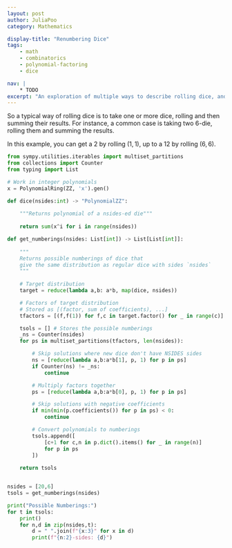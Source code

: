 ```yaml
---
layout: post
author: JuliaPoo
category: Mathematics

display-title: "Renumbering Dice"
tags:
    - math
    - combinatorics
    - polynomial-factoring
    - dice

nav: |
    * TODO
excerpt: "An exploration of multiple ways to describe rolling dice, and answering questions on re-numbering dice."
---
```


<!-- 
TODO:
1. Probability distribution of dice rolling
2. Polynomial way of looking at dice rolling.
3. Dice renumbering problem 1
4. Dice renumbering problem 2
4. Number bases
-->

So a typical way of rolling dice is to take one or more dice, rolling and then summing their results. For instance, a common case is taking two 6-die, rolling them and summing the results.

In this example, you can get a $2$ by rolling $(1,1)$, up to a $12$ by rolling $(6,6)$.




```python
from sympy.utilities.iterables import multiset_partitions
from collections import Counter
from typing import List

# Work in integer polynomials
x = PolynomialRing(ZZ, 'x').gen()

def dice(nsides:int) -> "PolynomialZZ":
    
    """Returns polynomial of a nsides-ed die"""
    
    return sum(x^i for i in range(nsides))

def get_numberings(nsides: List[int]) -> List[List[int]]:
    
    """
    Returns possible numberings of dice that
    give the same distribution as regular dice with sides `nsides`
    """
    
    # Target distribution
    target = reduce(lambda a,b: a*b, map(dice, nsides))

    # Factors of target distribution
    # Stored as [(factor, sum of coefficients), ...]
    tfactors = [(f,f(1)) for f,c in target.factor() for _ in range(c)]

    tsols = [] # Stores the possible numberings
    _ns = Counter(nsides)
    for ps in multiset_partitions(tfactors, len(nsides)):

        # Skip solutions where new dice don't have NSIDES sides
        ns = [reduce(lambda a,b:a*b[1], p, 1) for p in ps]
        if Counter(ns) != _ns:
            continue

        # Multiply factors together
        ps = [reduce(lambda a,b:a*b[0], p, 1) for p in ps]

        # Skip solutions with negative coefficients
        if min(min(p.coefficients()) for p in ps) < 0:
            continue

        # Convert polynomials to numberings
        tsols.append([
            [c+1 for c,n in p.dict().items() for _ in range(n)]
            for p in ps
        ])
        
    return tsols


nsides = [20,6]
tsols = get_numberings(nsides)

print("Possible Numberings:")
for t in tsols:
    print()
    for n,d in zip(nsides,t): 
        d = " ".join(f"{x:3}" for x in d)
        print(f"{n:2}-sides: {d}")
```
